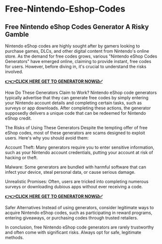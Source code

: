 # Free-Nintendo-Eshop-Codes

## Free Nintendo eShop Codes Generator A Risky Gamble

Nintendo eShop codes are highly sought after by gamers looking to purchase games, DLCs, and other digital content from Nintendo's online store. As the demand for free codes grows, various "Nintendo eShop Codes Generators" have emerged online, claiming to provide instant, free codes for users. However, before diving in, it's crucial to understand the risks involved.

[**👉👉CLICK HERE GET TO GENERATOR NOW☑️✅**](https://free-tools.raj-solution.com/958f890)

How Do These Generators Claim to Work?
Nintendo eShop code generators typically advertise that they can generate free codes by simply entering your Nintendo account details and completing certain tasks, such as surveys or app downloads. After completing these actions, the generator supposedly delivers a unique code that can be redeemed for Nintendo eShop credit.

The Risks of Using These Generators
Despite the tempting offer of free eShop codes, most of these generators are scams designed to exploit users. Here's why you should avoid them:

Account Theft: Many generators require you to enter sensitive information, such as your Nintendo account credentials, putting your account at risk of hacking or theft.

Malware: Some generators are bundled with harmful software that can infect your device, steal personal data, or cause serious damage.

Unrealistic Promises: Often, users are tricked into completing numerous surveys or downloading dubious apps without ever receiving a code.

[**👉👉CLICK HERE GET TO GENERATOR NOW☑️✅**](https://free-tools.raj-solution.com/958f890)

Safer Alternatives
Instead of using generators, consider legitimate ways to acquire Nintendo eShop codes, such as participating in reward programs, entering giveaways, or purchasing codes through trusted retailers.

In conclusion, free Nintendo eShop code generators are rarely trustworthy and often come with significant risks. Always opt for safe, legitimate methods.
